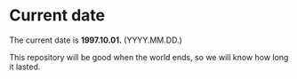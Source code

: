 # Current date

The current date is **1997.10.01.** (YYYY.MM.DD.)

This repository will be good when the world ends, so we will know how long it lasted.